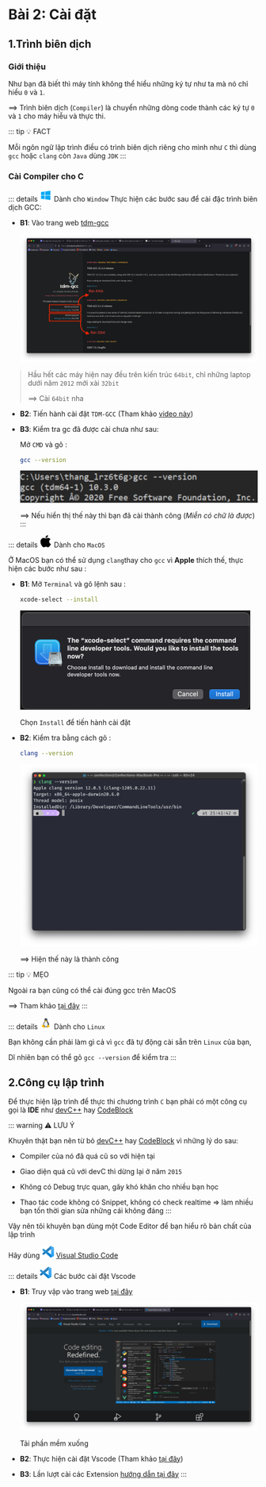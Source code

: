 # Bài 2: Cài đặt

## 1.Trình biên dịch

### Giới thiệu

Như bạn đã biết thì máy tính không thể hiểu những ký tự như ta mà nó chỉ hiểu `0` và `1`.

==> Trình biên dịch (`Compiler`) là chuyển những dòng code thành các ký tự `0` và `1` cho máy hiễu và thực thi.

::: tip 💡 FACT

Mỗi ngôn ngữ lập trình điều có trình biên dịch riêng cho mình như `C` thì dùng `gcc` hoặc `clang` còn `Java` dùng `JDK`
:::

### Cài Compiler cho C

::: details <img src="https://raw.githubusercontent.com/Zenfection/Image/master/2021/07/31-17-26-39-icons8-windows8.png" width="25"> Dành cho <code>Window</code>
Thực hiện các bước sau để cài đặc trình biên dịch GCC:

- **B1**: Vào trang web [tdm-gcc](https://jmeubank.github.io/tdm-gcc/)

  <img src="https://raw.githubusercontent.com/Zenfection/Image/master/2021/08/01-21-23-31-Screen%20Shot%202021-08-01%20at%2021.21.21%20copy.png" class="imageZen">

> Hầu hết các máy hiện nay đều trên kiến trúc `64bit`, chỉ những laptop dưới năm `2012` mới xài `32bit` 
> 
>==> Cài `64bit` nha

- **B2**: Tiến hành cài đặt `TDM-GCC` (Tham khảo [video này](https://www.youtube.com/watch?v=R2rv-CobZpA))

- **B3**: Kiểm tra gc đã được cài chưa như sau:
  
  Mở `CMD` và gõ : 
  
  ```bash
  gcc --version
  ```

  <img src="https://raw.githubusercontent.com/Zenfection/Image/master/2021/08/01-21-35-33-Screen%20Shot%202021-08-01%20at%2021.35.25.png" class="imageZen">

  ==> Nếu hiển thị thế này thì bạn đã cài thành công (*Miễn có chữ là được*)
:::

::: details <img src="https://raw.githubusercontent.com/Zenfection/Image/master/2021/07/31-17-27-01-icons8-apple_logo.png" width="25"> Dành cho <code>MacOS</code>

Ở MacOS bạn có thể sử dụng `clang`thay cho `gcc` vì **Apple** thích thế, thực hiện các bước như sau : 

- **B1**: Mở `Terminal` và gõ lệnh sau : 
  
  ```bash
  xcode-select --install
  ```
  
  <img src="https://raw.githubusercontent.com/Zenfection/Image/master/2021/08/01-21-39-21-xcrun1.webp"> 

  Chọn `Install` để tiến hành cài đặt 

- **B2**: Kiểm tra bằng cách gõ : 
  
  ```bash
  clang --version
  ```

  <img src="https://raw.githubusercontent.com/Zenfection/Image/master/2021/08/01-21-41-49-Screen%20Shot%202021-08-01%20at%2021.41.43.png" class="imageZen">

  ==> Hiện thế này là thành công 

::: tip 💡 MẸO

Ngoài ra bạn cũng có thể cài đúng gcc trên MacOS 

==> Tham khảo [tại đây](https://youtu.be/0z-fCNNqfEg)
:::

::: details <img src="https://raw.githubusercontent.com/Zenfection/Image/master/2021/07/31-17-27-06-icons8-linux.png" width="25"> Dành cho <code>Linux</code>

Bạn không cần phải làm gì cả vì `gcc` đã tự động cài sẵn trên `Linux` của bạn,

Dĩ nhiên bạn có thể gõ `gcc --version` để kiểm tra
:::
## 2.Công cụ lập trình

Để thực hiện lập trình để thực thi chương trình `C` bạn phải có một công cụ gọi là **IDE** như [devC++](https://sourceforge.net/projects/orwelldevcpp/) hay [CodeBlock](https://www.codeblocks.org/)

::: warning ⚠️ LƯU Ý

Khuyên thật bạn nên từ bỏ [devC++](https://sourceforge.net/projects/orwelldevcpp/) hay [CodeBlock](https://www.codeblocks.org/) vì những lý do sau:

- Compiler của nó đã quá cũ so với hiện tại

- Giao diện quá cũ với devC thì dừng lại ở năm `2015`

- Không có Debug trực quan, gây khó khăn cho nhiều bạn học

- Thao tác code không có Snippet, không có check realtime => làm nhiều bạn tốn thời gian sửa những cái không đáng
:::

Vậy nên tôi khuyên bạn dùng một Code Editor để bạn hiểu rõ bản chất của lập trình 

Hãy dùng <img src="https://raw.githubusercontent.com/Zenfection/Image/master/2021/08/01-21-50-23-29-19-59-43-vs-code-responsive-01-1.png" width="25"> [Visual Studio Code](https://code.visualstudio.com/)

::: details <img src="https://raw.githubusercontent.com/Zenfection/Image/master/2021/08/01-21-50-23-29-19-59-43-vs-code-responsive-01-1.png" width="25"> Các bước cài đặt Vscode

- **B1**: Truy vập vào trang web [tại đây](https://code.visualstudio.com/)
  
  <img src="https://raw.githubusercontent.com/Zenfection/Image/master/2021/08/01-21-51-38-Screen%20Shot%202021-08-01%20at%2021.51.32.png" class="imageZen">

  Tải phần mềm xuống 

- **B2**: Thực hiện cài đặt Vscode (Tham khảo [tại đây](https://www.youtube.com/watch?v=qlrhNzaYF6s))

- **B3**: Lần lượt cài các Extension [hướng dẫn tại đây](https://zenfection.github.io/Source/Vscode/)
:::